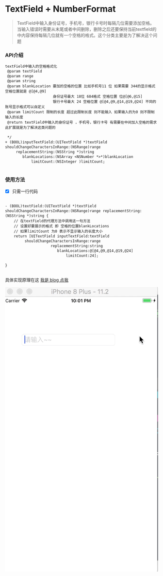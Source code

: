 # TextField + NumberFormat

>TextField中输入身份证号，手机号，银行卡号时每隔几位需要添加空格。当输入错误时需要从末尾或者中间删除，删除之后还要保持当前textfield的中内容保持每隔几位就有一个空格的格式。这个分类主要是为了解决这个问题

### API介绍


```
textField中输入的空格格式化
 @param textField  
 @param range  
 @param string  
 @param blankLocation 要加的空格的位置 比如手机号11 位 如果需要 344的显示格式 空格位置就是 @[@4,@9]
                      身份证号最大 18位 684格式 空格位置 位@[@6,@15]
                      银行卡号最大 24 空格位置 @[@4,@9,@14,@19,@24] 不同的账号显示格式可以自定义
 @param limitCount 限制的长度 超过此限制长度 则不能输入 如果输入的为0 则不限制输入的长度
 @return textField中输入的身份证号 ，手机号，银行卡号 有需要在中间加入空格的需求 此扩展就是为了解决这类问题的
 
 */
+ (BOOL)inputTextField:(UITextField *)textField shouldChangeCharactersInRange:(NSRange)range
     replacementString:(NSString *)string
        blankLocations:(NSArray <NSNumber *>*)blankLocation
            limitCount:(NSInteger )limitCount;
            
```


### 使用方法
- [x] 只需一行代码

```

- (BOOL)textField:(UITextField *)textField shouldChangeCharactersInRange:(NSRange)range replacementString:(NSString *)string {
    // 在textField的代理方法中调用这一句方法
    // 设置好要展示的格式 即 空格的位置blankLocations 
    // 如果limitCount 为0 表示不显示输入的长度大小
    return [UITextField inputTextField:textField
         shouldChangeCharactersInRange:range
                     replacementString:string
                        blankLocations:@[@4,@9,@14,@19,@24]
                            limitCount:24];
    
}


```
具体实现原理在这
[我是 blog 点我](http://www.wuchao.net.cn/2018/01/10/TextField%E8%BE%93%E5%85%A5%E8%BA%AB%E4%BB%BD%E8%AF%81%E5%8F%B7%E6%89%8B%E6%9C%BA%E5%8F%B7%E9%93%B6%E8%A1%8C%E5%8D%A1%E5%8F%B7%E6%A0%BC%E5%BC%8F%E5%8C%96%E8%A7%A3%E5%86%B3%E6%96%B9%E6%A1%88%20/)

![image](https://github.com/JiWuChao/TextField/blob/master/textField.gif)